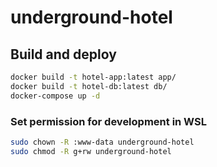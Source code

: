 # underground-hotel

## Build and deploy

```bash
docker build -t hotel-app:latest app/
docker build -t hotel-db:latest db/
docker-compose up -d

```

### Set permission for development in WSL

```bash
sudo chown -R :www-data underground-hotel
sudo chmod -R g+rw underground-hotel
```